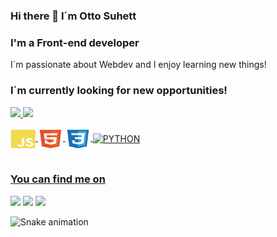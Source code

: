 ### Hi there 👋 I´m Otto Suhett

<h3>I'm a Front-end developer</h3>

<p> I´m passionate about Webdev and I enjoy learning new things!</p>

<h3> I´m currently looking for new opportunities!</h3>

<div>
  <a href="https://github.com/ottosuhett">
  <img height="180em" src="https://github-readme-stats.vercel.app/api?username=ottosuhett&show_icons=true&theme=tokyonight&include_all_commits=true&count_private=true"/>
  <img height="180em" src="https://github-readme-stats.vercel.app/api/top-langs/?username=ottosuhett&layout=compact&langs_count=6&theme=tokyonight"/>
</div>
<div style="display: inline_block"><br>
  <img align="center" alt="Js" height="30" width="40" src="https://raw.githubusercontent.com/devicons/devicon/master/icons/javascript/javascript-plain.svg">
  <img align="center" alt="HTML" height="30" width="40" src="https://raw.githubusercontent.com/devicons/devicon/master/icons/html5/html5-original.svg">
  <img align="center" alt="CSS" height="30" width="40" src="https://raw.githubusercontent.com/devicons/devicon/master/icons/css3/css3-original.svg">
  <img align="center" alt="PYTHON" height="30" width="40" src="https://cdn.jsdelivr.net/gh/devicons/devicon/icons/python/python-original.svg" />

</div>
 
 <br>
 
  ### You can find me on
 
<div> 
  
  <a href="https://instagram.com/ottosuhett" target="_blank"><img src="https://img.shields.io/badge/-Instagram-%23E4405F?style=for-the-badge&logo=instagram&logoColor=white" target="_blank"></a> 
  <a href = "mailto:ottosuhett@gmail.com"><img src="https://img.shields.io/badge/-Gmail-%23333?style=for-the-badge&logo=gmail&logoColor=white" target="_blank"></a>
  <a href="https://www.linkedin.com/in/ottopereira/" target="_blank"><img src="https://img.shields.io/badge/-LinkedIn-%230077B5?style=for-the-badge&logo=linkedin&logoColor=white" target="_blank"></a> 
 
  ![Snake animation](https://github.com/ottosuhett/ottosuhett/blob/output/github-contribution-grid-snake.svg)

</div>


